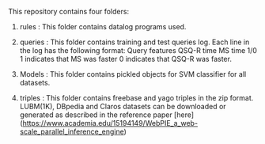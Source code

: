 This repository contains four folders:

1. rules : This folder contains datalog programs used.

2. queries : This folder contains training and test queries log.
Each line in the log has the following format:
Query <space> features <space> QSQ-R time <space> MS time <space> 1/0
1 indicates that MS was faster
0 indicates that QSQ-R was faster.

3. Models : This folder contains pickled objects for SVM classifier 
for all datasets.

4. triples : This folder contains freebase and yago triples in the zip format. LUBM(1K), DBpedia and Claros datasets can be downloaded or
generated as described in the reference paper [here] (https://www.academia.edu/15194149/WebPIE_a_web-scale_parallel_inference_engine)

